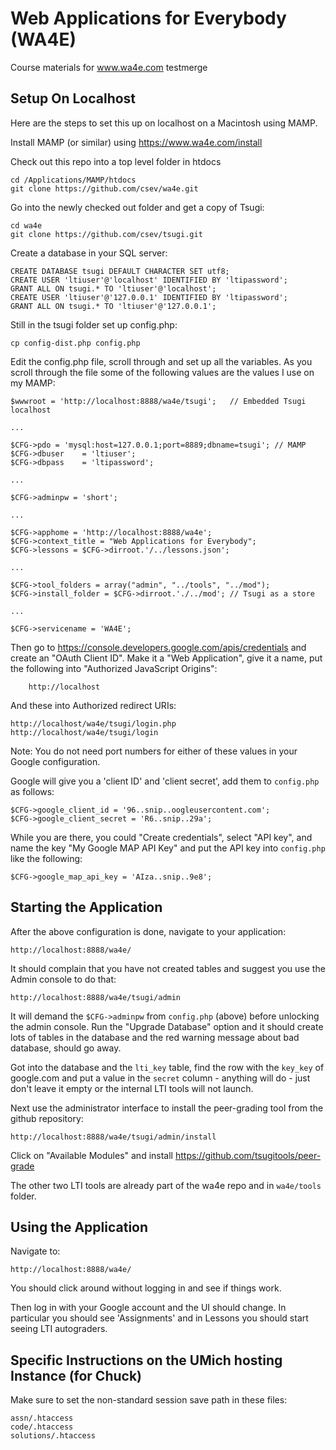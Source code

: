 Web Applications for Everybody (WA4E)
=====================================

Course materials for www.wa4e.com testmerge

Setup On Localhost
------------------

Here are the steps to set this up on localhost on a Macintosh using MAMP.

Install MAMP (or similar) using https://www.wa4e.com/install

Check out this repo into a top level folder in htdocs

    cd /Applications/MAMP/htdocs
    git clone https://github.com/csev/wa4e.git

Go into the newly checked out folder and get a copy of Tsugi:

    cd wa4e
    git clone https://github.com/csev/tsugi.git

Create a database in your SQL server:

    CREATE DATABASE tsugi DEFAULT CHARACTER SET utf8;
    CREATE USER 'ltiuser'@'localhost' IDENTIFIED BY 'ltipassword';
    GRANT ALL ON tsugi.* TO 'ltiuser'@'localhost';
    CREATE USER 'ltiuser'@'127.0.0.1' IDENTIFIED BY 'ltipassword';
    GRANT ALL ON tsugi.* TO 'ltiuser'@'127.0.0.1';

Still in the tsugi folder set up config.php:

    cp config-dist.php config.php

Edit the config.php file, scroll through and set up all the variables.  As you scroll through the file
some of the following values are the values I use on my MAMP:

    $wwwroot = 'http://localhost:8888/wa4e/tsugi';   // Embedded Tsugi localhost
    
    ...
    
    $CFG->pdo = 'mysql:host=127.0.0.1;port=8889;dbname=tsugi'; // MAMP
    $CFG->dbuser    = 'ltiuser';
    $CFG->dbpass    = 'ltipassword';
    
    ...
    
    $CFG->adminpw = 'short';
    
    ...
    
    $CFG->apphome = 'http://localhost:8888/wa4e';
    $CFG->context_title = "Web Applications for Everybody";
    $CFG->lessons = $CFG->dirroot.'/../lessons.json';
    
    ... 
    
    $CFG->tool_folders = array("admin", "../tools", "../mod");
    $CFG->install_folder = $CFG->dirroot.'./../mod'; // Tsugi as a store
    
    ...
    
    $CFG->servicename = 'WA4E';

Then go to https://console.developers.google.com/apis/credentials and
create an "OAuth Client ID".  Make it a "Web Application", give it a name,
put the following into "Authorized JavaScript Origins":

        http://localhost

And these into Authorized redirect URIs:

    http://localhost/wa4e/tsugi/login.php
    http://localhost/wa4e/tsugi/login

Note: You do not need port numbers for either of these values in your Google
configuration.

Google will give you a 'client ID' and 'client secret', add them to `config.php`
as follows:

    $CFG->google_client_id = '96..snip..oogleusercontent.com';
    $CFG->google_client_secret = 'R6..snip..29a';

While you are there, you could "Create credentials", select "API
key", and name the key "My Google MAP API Key" and put the API
key into `config.php` like the following:

    $CFG->google_map_api_key = 'AIza..snip..9e8';

Starting the Application
------------------------

After the above configuration is done, navigate to your application:

    http://localhost:8888/wa4e/

It should complain that you have not created tables and suggest you 
use the Admin console to do that:

    http://localhost:8888/wa4e/tsugi/admin

It will demand the `$CFG->adminpw` from `config.php` (above) before 
unlocking the admin console.  Run the "Upgrade Database" option and
it should create lots of tables in the database and the red warning
message about bad database, should go away.

Got into the database and the `lti_key` table, find the row with the `key_key`
of google.com and put a value in the `secret` column - anything will do - 
just don't leave it empty or the internal LTI tools will not launch.

Next use the administrator interface to install the peer-grading tool
from the github repository:

    http://localhost:8888/wa4e/tsugi/admin/install

Click on "Available Modules" and install https://github.com/tsugitools/peer-grade

The other two LTI tools are already part of the wa4e repo and in `wa4e/tools`
folder.

Using the Application
---------------------

Navigate to:

    http://localhost:8888/wa4e/

You should click around without logging in and see if things work.

Then log in with your Google account and the UI should change.  In particular you should
see 'Assignments' and in Lessons you should start seeing LTI autograders.


Specific Instructions on the UMich hosting Instance (for Chuck)
---------------------------------------------------------------

Make sure to set the non-standard session save path in these files:

    assn/.htaccess
    code/.htaccess
    solutions/.htaccess
   
